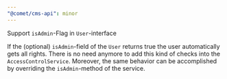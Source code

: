 ```yaml
---
"@comet/cms-api": minor
---
```


Support `isAdmin`-Flag in `User`-interface

If the (optional) `isAdmin`-field of the `User` returns true the user automatically gets all rights. There is no need anymore to add this kind of checks into the `AccessControlService`. Moreover, the same behavior can be accomplished by overriding the `isAdmin`-method of the service.
